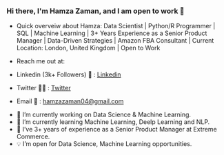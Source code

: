### Hi there, I'm Hamza Zaman, and I am open to work 👋

* Quick overveiw about Hamza:
Data Scientist | Python/R Programmer | SQL | Machine Learning | 3+ Years Experience as a Senior Product Manager | Data-Driven Strategies | Amazon FBA Consultant | Current Location: London, United Kingdom | Open to Work

* Reach me out at:
* Linkedin (3k+ Followers) 💼 : [Linkedin](https://www.linkedin.com/in/data-scientist-consultant/)
* Twitter  👨‍🎓  : [Twitter](https://twitter.com/Hamza_Zaman_)
* Email  📧  : hamzazaman04@gmail.com

- 🔭 I’m currently working on Data Science & Machine Learning.
- 🌱 I’m currently learning Machine Learning, Deelp Learning and NLP.
- 👯 I’ve 3+ years of experience as a Senior Product Manager at Extreme Commerce.
- 💡 I’m open for Data Science, Machine Learning opportunities.
